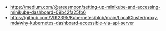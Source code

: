 - https://medium.com/@areesmoon/setting-up-minikube-and-accessing-minikube-dashboard-09b42fa25fb6
- https://github.com/VIK2395/Kubernetes/blob/main/LocalCluster/proxy.md#why-kubernetes-dashboard-accessible-via-api-server

